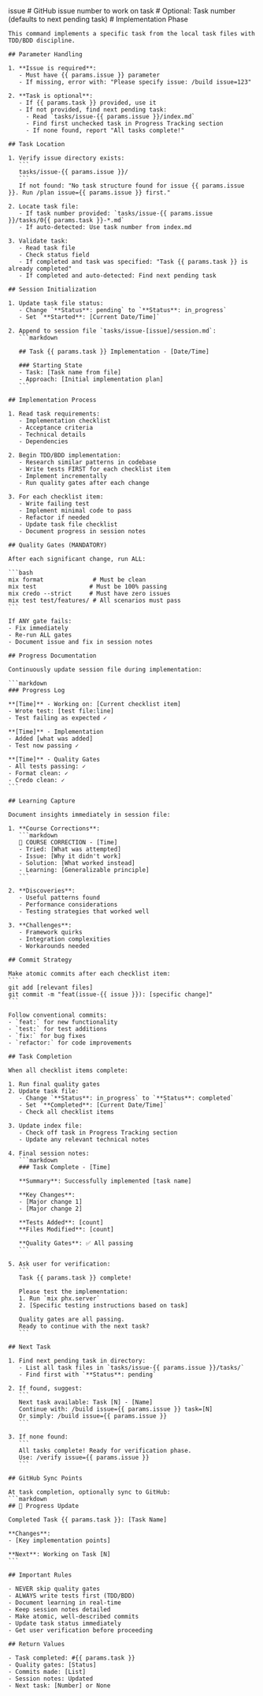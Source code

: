<prompt>
  <params>
    issue # GitHub issue number to work on
    task # Optional: Task number (defaults to next pending task)
  </params>

  <instructions>
    # Implementation Phase
    
    This command implements a specific task from the local task files with TDD/BDD discipline.
    
    ## Parameter Handling
    
    1. **Issue is required**:
       - Must have {{ params.issue }} parameter
       - If missing, error with: "Please specify issue: /build issue=123"
    
    2. **Task is optional**:
       - If {{ params.task }} provided, use it
       - If not provided, find next pending task:
         - Read `tasks/issue-{{ params.issue }}/index.md`
         - Find first unchecked task in Progress Tracking section
         - If none found, report "All tasks complete!"
    
    ## Task Location
    
    1. Verify issue directory exists:
       ```
       tasks/issue-{{ params.issue }}/
       ```
       If not found: "No task structure found for issue {{ params.issue }}. Run /plan issue={{ params.issue }} first."
    
    2. Locate task file:
       - If task number provided: `tasks/issue-{{ params.issue }}/tasks/0{{ params.task }}-*.md`
       - If auto-detected: Use task number from index.md
    
    3. Validate task:
       - Read task file
       - Check status field
       - If completed and task was specified: "Task {{ params.task }} is already completed"
       - If completed and auto-detected: Find next pending task
    
    ## Session Initialization
    
    1. Update task file status:
       - Change `**Status**: pending` to `**Status**: in_progress`
       - Set `**Started**: [Current Date/Time]`
    
    2. Append to session file `tasks/issue-[issue]/session.md`:
       ```markdown
       
       ## Task {{ params.task }} Implementation - [Date/Time]
       
       ### Starting State
       - Task: [Task name from file]
       - Approach: [Initial implementation plan]
       ```
    
    ## Implementation Process
    
    1. Read task requirements:
       - Implementation checklist
       - Acceptance criteria
       - Technical details
       - Dependencies
    
    2. Begin TDD/BDD implementation:
       - Research similar patterns in codebase
       - Write tests FIRST for each checklist item
       - Implement incrementally
       - Run quality gates after each change
    
    3. For each checklist item:
       - Write failing test
       - Implement minimal code to pass
       - Refactor if needed
       - Update task file checklist
       - Document progress in session notes
    
    ## Quality Gates (MANDATORY)
    
    After each significant change, run ALL:
    
    ```bash
    mix format              # Must be clean
    mix test               # Must be 100% passing
    mix credo --strict     # Must have zero issues
    mix test test/features/ # All scenarios must pass
    ```
    
    If ANY gate fails:
    - Fix immediately
    - Re-run ALL gates
    - Document issue and fix in session notes
    
    ## Progress Documentation
    
    Continuously update session file during implementation:
    
    ```markdown
    ### Progress Log
    
    **[Time]** - Working on: [Current checklist item]
    - Wrote test: [test file:line]
    - Test failing as expected ✓
    
    **[Time]** - Implementation
    - Added [what was added]
    - Test now passing ✓
    
    **[Time]** - Quality Gates
    - All tests passing: ✓
    - Format clean: ✓
    - Credo clean: ✓
    ```
    
    ## Learning Capture
    
    Document insights immediately in session file:
    
    1. **Course Corrections**:
       ```markdown
       🔄 COURSE CORRECTION - [Time]
       - Tried: [What was attempted]
       - Issue: [Why it didn't work]
       - Solution: [What worked instead]
       - Learning: [Generalizable principle]
       ```
    
    2. **Discoveries**:
       - Useful patterns found
       - Performance considerations
       - Testing strategies that worked well
    
    3. **Challenges**:
       - Framework quirks
       - Integration complexities
       - Workarounds needed
    
    ## Commit Strategy
    
    Make atomic commits after each checklist item:
    ```
    git add [relevant files]
    git commit -m "feat(issue-{{ issue }}): [specific change]"
    ```
    
    Follow conventional commits:
    - `feat:` for new functionality
    - `test:` for test additions
    - `fix:` for bug fixes
    - `refactor:` for code improvements
    
    ## Task Completion
    
    When all checklist items complete:
    
    1. Run final quality gates
    2. Update task file:
       - Change `**Status**: in_progress` to `**Status**: completed`
       - Set `**Completed**: [Current Date/Time]`
       - Check all checklist items
    
    3. Update index file:
       - Check off task in Progress Tracking section
       - Update any relevant technical notes
    
    4. Final session notes:
       ```markdown
       ### Task Complete - [Time]
       
       **Summary**: Successfully implemented [task name]
       
       **Key Changes**:
       - [Major change 1]
       - [Major change 2]
       
       **Tests Added**: [count]
       **Files Modified**: [count]
       
       **Quality Gates**: ✅ All passing
       ```
    
    5. Ask user for verification:
       ```
       Task {{ params.task }} complete! 
       
       Please test the implementation:
       1. Run `mix phx.server`
       2. [Specific testing instructions based on task]
       
       Quality gates are all passing.
       Ready to continue with the next task?
       ```
    
    ## Next Task
    
    1. Find next pending task in directory:
       - List all task files in `tasks/issue-{{ params.issue }}/tasks/`
       - Find first with `**Status**: pending`
       
    2. If found, suggest:
       ```
       Next task available: Task [N] - [Name]
       Continue with: /build issue={{ params.issue }} task=[N]
       Or simply: /build issue={{ params.issue }}
       ```
    
    3. If none found:
       ```
       All tasks complete! Ready for verification phase.
       Use: /verify issue={{ params.issue }}
       ```
    
    ## GitHub Sync Points
    
    At task completion, optionally sync to GitHub:
    ```markdown
    ## 🚀 Progress Update
    
    Completed Task {{ params.task }}: [Task Name]
    
    **Changes**:
    - [Key implementation points]
    
    **Next**: Working on Task [N]
    ```
    
    ## Important Rules
    
    - NEVER skip quality gates
    - ALWAYS write tests first (TDD/BDD)
    - Document learning in real-time
    - Keep session notes detailed
    - Make atomic, well-described commits
    - Update task status immediately
    - Get user verification before proceeding
    
    ## Return Values
    
    - Task completed: #{{ params.task }}
    - Quality gates: [Status]
    - Commits made: [List]
    - Session notes: Updated
    - Next task: [Number] or None
  </instructions>
</prompt>